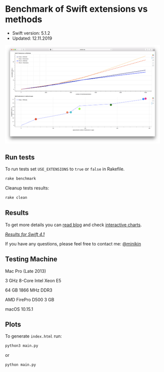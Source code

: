 # Benchmark of Swift extensions vs methods

- Swift version: 5.1.2
- Updated: 12.11.2019

[![Results](results.png?raw=true "Benchmark of Swift extensions vs methods")](http://minikin.me/extensions/)

## Run tests

To run tests set `USE_EXTENSIONS` to `true` or `false` in Rakefile.

```bash
rake benchmark
```

Cleanup tests results:

```bash
rake clean
```

## Results

To get more details you can [read blog](https://medium.com/@minikin/benchmark-of-swift-extensions-vs-methods-swift-4-1-may-2018-2df3229f76fe) and check [interactive charts](http://minikin.me/extensions/).

_[Results for Swift 4.1](https://github.com/minikin/extensions/tree/swift-4.1)_

If you have any questions, please feel free to contact me: [@minikin](https://twitter.com/minikin)

## Testing Machine

Mac Pro (Late 2013)

3 GHz 8-Core Intel Xeon E5

64 GB 1866 MHz DDR3

AMD FirePro D500 3 GB

macOS 10.15.1

## Plots

To generate `index.html` run:

```python
python3 main.py
```

or

```python
python main.py
```